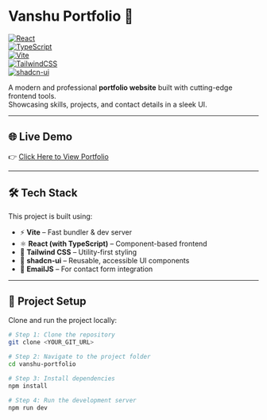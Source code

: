 # Vanshu Portfolio 🚀  

[![React](https://img.shields.io/badge/React-20232A?style=for-the-badge&logo=react&logoColor=61DAFB)](https://react.dev)  
[![TypeScript](https://img.shields.io/badge/TypeScript-3178C6?style=for-the-badge&logo=typescript&logoColor=white)](https://www.typescriptlang.org/)  
[![Vite](https://img.shields.io/badge/Vite-646CFF?style=for-the-badge&logo=vite&logoColor=FFD62E)](https://vitejs.dev)  
[![TailwindCSS](https://img.shields.io/badge/TailwindCSS-38B2AC?style=for-the-badge&logo=tailwind-css&logoColor=white)](https://tailwindcss.com)  
[![shadcn-ui](https://img.shields.io/badge/shadcn--ui-000000?style=for-the-badge&logo=shadcnui&logoColor=white)](https://ui.shadcn.com)  

A modern and professional **portfolio website** built with cutting-edge frontend tools.  
Showcasing skills, projects, and contact details in a sleek UI.  

---

## 🌐 Live Demo  
👉 [Click Here to View Portfolio](https://vanshubhai.vercel.app/)  

---

## 🛠️ Tech Stack  
This project is built using:  
- ⚡ **Vite** – Fast bundler & dev server  
- ⚛️ **React (with TypeScript)** – Component-based frontend  
- 🎨 **Tailwind CSS** – Utility-first styling  
- 🧩 **shadcn-ui** – Reusable, accessible UI components  
- 📧 **EmailJS** – For contact form integration  

---

## 📂 Project Setup  

Clone and run the project locally:  

```bash
# Step 1: Clone the repository
git clone <YOUR_GIT_URL>

# Step 2: Navigate to the project folder
cd vanshu-portfolio

# Step 3: Install dependencies
npm install

# Step 4: Run the development server
npm run dev